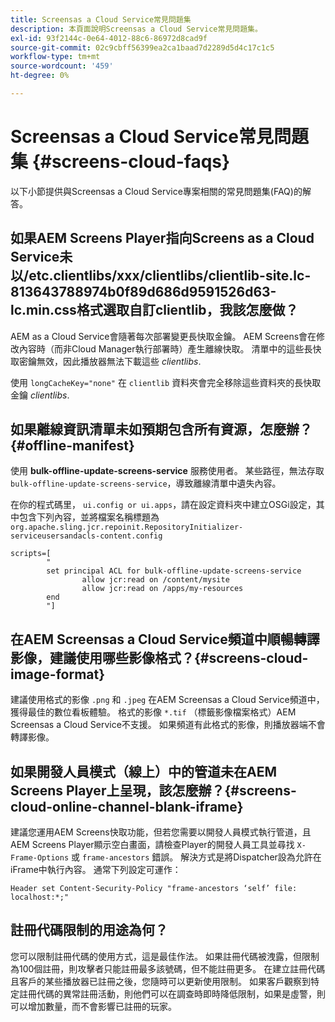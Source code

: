 ```yaml
---
title: Screensas a Cloud Service常見問題集
description: 本頁面說明Screensas a Cloud Service常見問題集。
exl-id: 93f2144c-0e64-4012-88c6-86972d8cad9f
source-git-commit: 02c9cbff56399ea2ca1baad7d2289d5d4c17c1c5
workflow-type: tm+mt
source-wordcount: '459'
ht-degree: 0%

---
```


# Screensas a Cloud Service常見問題集 {#screens-cloud-faqs}

以下小節提供與Screensas a Cloud Service專案相關的常見問題集(FAQ)的解答。

## 如果AEM Screens Player指向Screens as a Cloud Service未以/etc.clientlibs/xxx/clientlibs/clientlib-site.lc-813643788974b0f89d686d9591526d63-lc.min.css格式選取自訂clientlib，我該怎麼做？

AEM as a Cloud Service會隨著每次部署變更長快取金鑰。 AEM Screens會在修改內容時（而非Cloud Manager執行部署時）產生離線快取。 清單中的這些長快取密鑰無效，因此播放器無法下載這些 *clientlibs*.

使用 `longCacheKey="none"` 在 `clientlib` 資料夾會完全移除這些資料夾的長快取金鑰 *clientlibs*.


## 如果離線資訊清單未如預期包含所有資源，怎麼辦？ {#offline-manifest}

使用 **bulk-offline-update-screens-service** 服務使用者。 某些路徑，無法存取 `bulk-offline-update-screens-service`，導致離線清單中遺失內容。

在你的程式碼里， `ui.config or ui.apps`，請在設定資料夾中建立OSGi設定，其中包含下列內容，並將檔案名稱標題為 `org.apache.sling.jcr.repoinit.RepositoryInitializer-serviceusersandacls-content.config`

```
scripts=[
        "
        set principal ACL for bulk-offline-update-screens-service
                allow jcr:read on /content/mysite
                allow jcr:read on /apps/my-resources
        end
        "] 
```

## 在AEM Screensas a Cloud Service頻道中順暢轉譯影像，建議使用哪些影像格式？{#screens-cloud-image-format}

建議使用格式的影像 `.png` 和 `.jpeg` 在AEM Screensas a Cloud Service頻道中，獲得最佳的數位看板體驗。
格式的影像 `*.tif` （標籤影像檔案格式）AEM Screensas a Cloud Service不支援。 如果頻道有此格式的影像，則播放器端不會轉譯影像。

## 如果開發人員模式（線上）中的管道未在AEM Screens Player上呈現，該怎麼辦？{#screens-cloud-online-channel-blank-iframe}

建議您運用AEM Screens快取功能，但若您需要以開發人員模式執行管道，且AEM Screens Player顯示空白畫面，請檢查Player的開發人員工具並尋找 `X-Frame-Options` 或 `frame-ancestors` 錯誤。 解決方式是將Dispatcher設為允許在iFrame中執行內容。 通常下列設定可運作：

```
Header set Content-Security-Policy "frame-ancestors ‘self’ file: localhost:*;"
```

## 註冊代碼限制的用途為何？

您可以限制註冊代碼的使用方式，這是最佳作法。 如果註冊代碼被洩露，但限制為100個註冊，則攻擊者只能註冊最多該號碼，但不能註冊更多。 在建立註冊代碼且客戶的某些播放器已註冊之後，您隨時可以更新使用限制。 如果客戶觀察到特定註冊代碼的異常註冊活動，則他們可以在調查時即時降低限制，如果是虛警，則可以增加數量，而不會影響已註冊的玩家。
